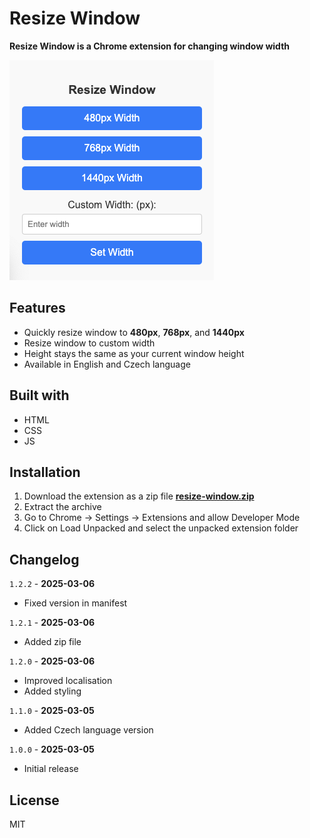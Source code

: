 # Resize Window
__Resize Window is a Chrome extension for changing window width__

![Resize Window Extension screenshot](/docs/screenshot.png)

## Features

- Quickly resize window to **480px**, **768px**, and **1440px**
- Resize window to custom width
- Height stays the same as your current window height
- Available in English and Czech language

## Built with

- HTML
- CSS
- JS

## Installation

1. Download the extension as a zip file **[resize-window.zip](https://github.com/janikjczcz/resize-width-ext/raw/refs/heads/main/resize-window/archive/resize-window.zip)** 
2. Extract the archive
2. Go to Chrome -> Settings -> Extensions and allow Developer Mode
3. Click on Load Unpacked and select the unpacked extension folder

## Changelog

`1.2.2` -  __2025-03-06__
- Fixed version in manifest

`1.2.1` -  __2025-03-06__
- Added zip file

`1.2.0` -  __2025-03-06__
- Improved localisation
- Added styling

`1.1.0` -  __2025-03-05__
- Added Czech language version

`1.0.0` -  __2025-03-05__
- Initial release

## License

MIT
